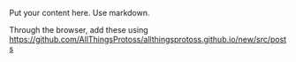 <!--
.. title: Put your content title here.
.. slug: short-link-to-post-goes-here
.. date: 2020-07-07 
.. tags: maps, pvt, pvp, pvz, guide, beginner, early game, phoenix
.. category: Guides / Videos
.. link: https://reddit.com/r/allthingsprotoss/comments/LINK_TO_POST
.. description: Put a short description here.
.. type: text
.. author: Remember to consult https://allthingsprotoss.github.io/authors/
-->

Put your content here. Use markdown.

Through the browser, add these using
https://github.com/AllThingsProtoss/allthingsprotoss.github.io/new/src/posts
